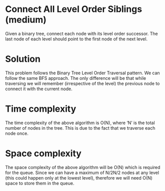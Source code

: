 # Connect All Level Order Siblings (medium)
Given a binary tree, connect each node with its level order successor. The last node of each level should point to the first node of the next level.

# Solution
This problem follows the Binary Tree Level Order Traversal pattern. We can follow the same BFS approach. The only difference will be that while traversing we will remember (irrespective of the level) the previous node to connect it with the current node.

# Time complexity
The time complexity of the above algorithm is O(N), where ‘N’ is the total number of nodes in the tree. This is due to the fact that we traverse each node once.

# Space complexity
The space complexity of the above algorithm will be O(N) which is required for the queue. Since we can have a maximum of N/2N/2 nodes at any level (this could happen only at the lowest level), therefore we will need O(N) space to store them in the queue.


